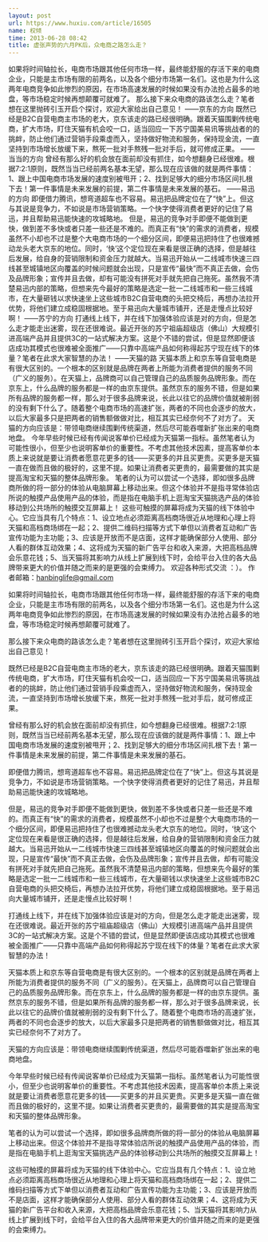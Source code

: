 ```yaml
---
layout: post
url: https://www.huxiu.com/article/16505
name: 权倾
time: 2013-06-28 08:42
title: 虚张声势的六月PK后，众电商之路怎么走？
---
```

如果将时间轴拉长，电商市场跟其他任何市场一样，最终能舒服的存活下来的电商企业，只能是主市场有限的前两名，以及各个细分市场第一名们。这也是为什么这两年电商竞争如此惨烈的原因，在市场高速发展的时候如果没有办法抢占最多的地盘，等市场稳定时候再想颠覆可就难了。 那么接下来众电商的路该怎么走？笔者想在这里抛砖引玉开启个探讨，欢迎大家给出自己意见！ ——京东的方向 既然已经是B2C自营电商主市场的老大，京东该走的路已经很明确。跟着天猫围剿传统电商，扩大市场，盯住天猫有机会咬一口，适当回应一下苏宁国美易讯等挑战者的的挑衅，防止他们通过营销手段乘虚而入，坚持做好物流和服务，保持现金流，一直坚持到市场增长放缓下来，熬死一批对手熬残一批对手后，就可修成正果。 ——当当的方向 曾经有那么好的机会放在面前却没有抓住，如今想翻身已经很难。根据7:2:1原则，既然当当已经前两名基本无望，那么现在应该做的就是两件事情：1、跟上中国电商市场发展的速度别被甩开；2、找到足够大的细分市场区间扎根下去！第一件事情是未来发展的前提，第二件事情是未来发展的基石。 ——易迅的方向 即便借力腾讯，想弯道超车也不容易。易迅把品牌定位在了“快”上。但这与其说是竞争力，不如说是市场营销策略。一个快字使得消费者更好的记住了易迅，并且帮助易迅能快速的攻城略地。 但是，易迅的竞争对手即便不能做到更快，做到差不多快或者只差一些还是不难的。而真正有“快”的需求的消费者，规模虽然不小却也不过是整个大电商市场的一个细分区间，即便易迅把持住了也很难撼动龙头老大京东的地位。同时，‘快’这个定位现在来看是很正确的选择，但是越往后发展，给自身的营销限制和资金压力就越大。当易迅开始从一二线城市快速三四线甚至城镇地区向覆盖的时候问题就会出现，只是宣传“最快”而不真正去做，会伤及品牌形象；宣传并且去做，却有可能没有拼死对手就先把自己拖死。虽然我不清楚易迅内部的策略，但想来先今最好的策略是选定一批一二线城市和一些三线城市，在大量砸钱以求快速坐上这些城市B2C自营电商的头把交椅后，再想办法拉开优势，将他们建立成稳固根据地。至于易迅向大量城市铺开，还是走慢点比较好啊！ ——苏宁的方向 打通线上线下，并在线下加强体验应该是对的方向，但是怎么走才能走出迷雾，现在还很难说。最近开张的苏宁祖庙超级店（佛山）大规模引进高端产品并且提供3C的一站式解决方案。这是个不错的尝试，但是显然即便该店成功其模式也很难被全面推广——只靠中高端产品如何称得起苏宁现在线下的体量？笔者在此求大家智慧的办法！ ——天猫的路 天猫本质上和京东等自营电商是有很大区别的。一个根本的区别就是品牌在两者上所能为消费者提供的服务不同（广义的服务）。在天猫上，品牌商可以自己管理自己的品质服务品牌形象。而在京东上，什么品牌的服务都是一样的由京东提供。虽然京东的服务不错，但是如果所有品牌的服务都一样，那么对于很多品牌来说，长此以往它的品牌价值就被削弱的没有剩下什么了。随着整个电商市场的高速扩张，两者的不同也会逐步的放大，以后大家最多只是把两者的销售额做做对比，相互其实已经奈何不了对方了。 天猫的方向应该是：带领电商继续围剿传统渠道，然后尽可能吞噬新扩张出来的电商地盘。 今年早些时候已经有传闻说客单价已经成为天猫第一指标。虽然笔者认为可能性很小，但至少也说明客单价的重要性。不考虑其他技术因素，提高客单价本质上来说就是要让消费者愿意花更多的钱——买更多的并且买更贵。买更多是天猫一直在做而且做的极好的，这里不提。如果让消费者买更贵的，最需要做的其实是提高淘宝和天猫的整体品牌形象。 笔者的认为可以尝试一个选择，即如很多品牌商所做的将一部分的体验从电脑屏幕上移动出来。但这个体验并不是指寻常体验店所说的触摸产品使用产品的体验，而是指在电脑手机上逛淘宝天猫挑选产品的体验移动到公共场所的触摸交互屏幕上！ 这些可触摸的屏幕将成为天猫的线下体验中心。它应当具有几个特点：1、设立地点必须距离高档商场很近从地理和心理上将天猫和高档商场绑在一起；2、提供二维码扫描等方式下单但以消费者互动和广告宣传功能为主功能；3、应该是开放而不是店面，这样才能确保部分人使用、部分人看的群体互动效果；4、这将成为天猫的新广告平台和收入来源，大把高档品牌会乐意花钱；5、当天猫将其影响力从线上扩展到线下时，会给平台入住的各大品牌带来更大的价值并随之而来的是更强的会束缚力。 欢迎各种形式交流 ：）。 作者邮箱：hanbinglife@gmail.com

如果将时间轴拉长，电商市场跟其他任何市场一样，最终能舒服的存活下来的电商企业，只能是主市场有限的前两名，以及各个细分市场第一名们。这也是为什么这两年电商竞争如此惨烈的原因，在市场高速发展的时候如果没有办法抢占最多的地盘，等市场稳定时候再想颠覆可就难了。

那么接下来众电商的路该怎么走？笔者想在这里抛砖引玉开启个探讨，欢迎大家给出自己意见！

既然已经是B2C自营电商主市场的老大，京东该走的路已经很明确。跟着天猫围剿传统电商，扩大市场，盯住天猫有机会咬一口，适当回应一下苏宁国美易讯等挑战者的的挑衅，防止他们通过营销手段乘虚而入，坚持做好物流和服务，保持现金流，一直坚持到市场增长放缓下来，熬死一批对手熬残一批对手后，就可修成正果。

曾经有那么好的机会放在面前却没有抓住，如今想翻身已经很难。根据7:2:1原则，既然当当已经前两名基本无望，那么现在应该做的就是两件事情：1、跟上中国电商市场发展的速度别被甩开；2、找到足够大的细分市场区间扎根下去！第一件事情是未来发展的前提，第二件事情是未来发展的基石。

即便借力腾讯，想弯道超车也不容易。易迅把品牌定位在了“快”上。但这与其说是竞争力，不如说是市场营销策略。一个快字使得消费者更好的记住了易迅，并且帮助易迅能快速的攻城略地。

但是，易迅的竞争对手即便不能做到更快，做到差不多快或者只差一些还是不难的。而真正有“快”的需求的消费者，规模虽然不小却也不过是整个大电商市场的一个细分区间，即便易迅把持住了也很难撼动龙头老大京东的地位。同时，‘快’这个定位现在来看是很正确的选择，但是越往后发展，给自身的营销限制和资金压力就越大。当易迅开始从一二线城市快速三四线甚至城镇地区向覆盖的时候问题就会出现，只是宣传“最快”而不真正去做，会伤及品牌形象；宣传并且去做，却有可能没有拼死对手就先把自己拖死。虽然我不清楚易迅内部的策略，但想来先今最好的策略是选定一批一二线城市和一些三线城市，在大量砸钱以求快速坐上这些城市B2C自营电商的头把交椅后，再想办法拉开优势，将他们建立成稳固根据地。至于易迅向大量城市铺开，还是走慢点比较好啊！

打通线上线下，并在线下加强体验应该是对的方向，但是怎么走才能走出迷雾，现在还很难说。最近开张的苏宁祖庙超级店（佛山）大规模引进高端产品并且提供3C的一站式解决方案。这是个不错的尝试，但是显然即便该店成功其模式也很难被全面推广——只靠中高端产品如何称得起苏宁现在线下的体量？笔者在此求大家智慧的办法！

天猫本质上和京东等自营电商是有很大区别的。一个根本的区别就是品牌在两者上所能为消费者提供的服务不同（广义的服务）。在天猫上，品牌商可以自己管理自己的品质服务品牌形象。而在京东上，什么品牌的服务都是一样的由京东提供。虽然京东的服务不错，但是如果所有品牌的服务都一样，那么对于很多品牌来说，长此以往它的品牌价值就被削弱的没有剩下什么了。随着整个电商市场的高速扩张，两者的不同也会逐步的放大，以后大家最多只是把两者的销售额做做对比，相互其实已经奈何不了对方了。

天猫的方向应该是：带领电商继续围剿传统渠道，然后尽可能吞噬新扩张出来的电商地盘。

今年早些时候已经有传闻说客单价已经成为天猫第一指标。虽然笔者认为可能性很小，但至少也说明客单价的重要性。不考虑其他技术因素，提高客单价本质上来说就是要让消费者愿意花更多的钱——买更多的并且买更贵。买更多是天猫一直在做而且做的极好的，这里不提。如果让消费者买更贵的，最需要做的其实是提高淘宝和天猫的整体品牌形象。

笔者的认为可以尝试一个选择，即如很多品牌商所做的将一部分的体验从电脑屏幕上移动出来。但这个体验并不是指寻常体验店所说的触摸产品使用产品的体验，而是指在电脑手机上逛淘宝天猫挑选产品的体验移动到公共场所的触摸交互屏幕上！

这些可触摸的屏幕将成为天猫的线下体验中心。它应当具有几个特点：1、设立地点必须距离高档商场很近从地理和心理上将天猫和高档商场绑在一起；2、提供二维码扫描等方式下单但以消费者互动和广告宣传功能为主功能；3、应该是开放而不是店面，这样才能确保部分人使用、部分人看的群体互动效果；4、这将成为天猫的新广告平台和收入来源，大把高档品牌会乐意花钱；5、当天猫将其影响力从线上扩展到线下时，会给平台入住的各大品牌带来更大的价值并随之而来的是更强的会束缚力。

